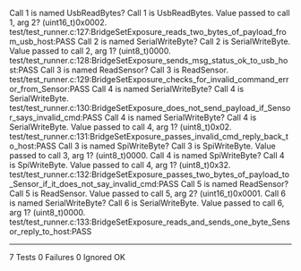 Call 1 is named UsbReadBytes? Call 1 is UsbReadBytes.
Value passed to call 1, arg 2? (uint16_t)0x0002.
test/test_runner.c:127:BridgeSetExposure_reads_two_bytes_of_payload_from_usb_host:PASS
Call 2 is named SerialWriteByte? Call 2 is SerialWriteByte.
Value passed to call 2, arg 1? (uint8_t)0000.
test/test_runner.c:128:BridgeSetExposure_sends_msg_status_ok_to_usb_host:PASS
Call 3 is named ReadSensor? Call 3 is ReadSensor.
test/test_runner.c:129:BridgeSetExposure_checks_for_invalid_command_error_from_Sensor:PASS
Call 4 is named SerialWriteByte? Call 4 is SerialWriteByte.
test/test_runner.c:130:BridgeSetExposure_does_not_send_payload_if_Sensor_says_invalid_cmd:PASS
Call 4 is named SerialWriteByte? Call 4 is SerialWriteByte.
Value passed to call 4, arg 1? (uint8_t)0x02.
test/test_runner.c:131:BridgeSetExposure_passes_invalid_cmd_reply_back_to_host:PASS
Call 3 is named SpiWriteByte? Call 3 is SpiWriteByte.
Value passed to call 3, arg 1? (uint8_t)0000.
Call 4 is named SpiWriteByte? Call 4 is SpiWriteByte.
Value passed to call 4, arg 1? (uint8_t)0x32.
test/test_runner.c:132:BridgeSetExposure_passes_two_bytes_of_payload_to_Sensor_if_it_does_not_say_invalid_cmd:PASS
Call 5 is named ReadSensor? Call 5 is ReadSensor.
Value passed to call 5, arg 2? (uint16_t)0x0001.
Call 6 is named SerialWriteByte? Call 6 is SerialWriteByte.
Value passed to call 6, arg 1? (uint8_t)0000.
test/test_runner.c:133:BridgeSetExposure_reads_and_sends_one_byte_Sensor_reply_to_host:PASS

-----------------------
7 Tests 0 Failures 0 Ignored 
OK
